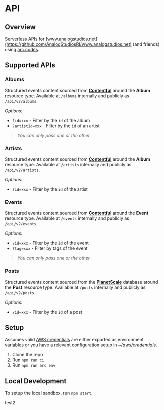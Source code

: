 # API

## Overview
Serverless APIs for [www.analogstudios.net](https://github.com/AnalogStudiosRI/www.analogstudios.net) (and friends) using [arc.codes](https://arc.codes/).

## Supported APIs
### Albums
Structured events content sourced from [**Contentful**](https://planetscale.com) around the **Album** resource type.  Available at `/albums` internally and publicly as `/api/v2/albums`.

_Options:_
- `?id=xxx` - Filter by the `id` of the album
- `?artistId=xxx` - Filter by the `id` of an artist

> _You can only pass one or the other_

### Artists
Structured events content sourced from [**Contentful**](https://planetscale.com) around the **Album** resource type.  Available at `/artists` internally and publicly as `/api/v2/artists`.

_Options:_
- `?id=xxx` - Filter by the `id` of the artist

### Events
Structured events content sourced from [**Contentful**](https://contentful.com/) around the **Event** resource type.  Available at `/events` internally and publicly as `/api/v2/events`.

_Options:_
- `?id=xxx` - Filter by the `id` of the event
- `?tag=xxx` - Filter by tags of the event

> _You can only pass one or the other_

### Posts
Structured events content sourced from the [**PlanetScale**](https://planetscale.com) database around the **Post** resource type.  Available at `/posts` internally and publicly as `/api/v2/posts`.

_Options:_
- `?id=xxx` - Filter by the `id` of a post

## Setup

Assumes valid [AWS credentials](https://arc.codes/docs/en/get-started/detailed-aws-setup) are either exported as environment variables or you have a relevant configuration setup in _~/aws/credentials_.

1. Clone the repo
1. Run `npm run ci`
1. Run `npm run arc env`

## Local Development

To setup the local sandbox, run `npm start`.

test2